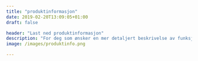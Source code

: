 ```yaml
---
title: "produktinformasjon"
date: 2019-02-20T13:09:05+01:00
draft: false

header: "Last ned produktinformasjon"
description: "For deg som ønsker en mer detaljert beskrivelse av funksjonaliteten som finnes i Ignite Analytics. Send inn din e-post for å laste ned produktinformasjon"
image: /images/produktinfo.png

---
```

<script charset="utf-8" type="text/javascript" src="//js.hsforms.net/forms/shell.js"></script>

<script>

  hbspt.forms.create({

                portalId: "4304957",

                formId: "0ee0a699-9732-4ee4-b988-0f224246018b"

});

</script>